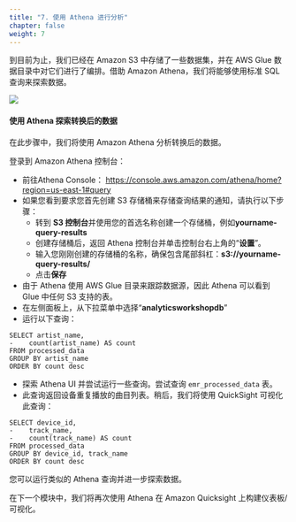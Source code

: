 ```yaml
---
title: "7. 使用 Athena 进行分析"
chapter: false
weight: 7
---
```


到目前为止，我们已经在 Amazon S3 中存储了一些数据集，并在 AWS Glue 数据目录中对它们进行了编排。借助 Amazon Athena，我们将能够使用标准 SQL 查询来探索数据。

![](/images/1.LabGuide/analyze_athena.png)

#### 使用 Athena 探索转换后的数据

在此步骤中，我们将使用 Amazon Athena 分析转换后的数据。

登录到 Amazon Athena 控制台：

- 前往Athena Console： https://console.aws.amazon.com/athena/home?region=us-east-1#query
- 如果您看到要求您首先创建 S3 存储桶来存储查询结果的通知，请执行以下步骤：
  - 转到 **S3 控制台**并使用您的首选名称创建一个存储桶，例如**yourname-query-results**
  - 创建存储桶后，返回 Athena 控制台并单击控制台右上角的“**设置**”。
  - 输入您刚刚创建的存储桶的名称，确保包含尾部斜杠：**s3://yourname-query-results/**
  - 点击**保存**
- 由于 Athena 使用 AWS Glue 目录来跟踪数据源，因此 Athena 可以看到 Glue 中任何 S3 支持的表。
- 在左侧面板上，从下拉菜单中选择“**analyticsworkshopdb**”
- 运行以下查询：
	
```
SELECT artist_name,
-    count(artist_name) AS count
FROM processed_data
GROUP BY artist_name
ORDER BY count desc
```

- 探索 Athena UI 并尝试运行一些查询。尝试查询 `emr_processed_data` 表。
- 此查询返回设备重复播放的曲目列表。稍后，我们将使用 QuickSight 可视化此查询：

```
SELECT device_id,
-    track_name,
-    count(track_name) AS count
FROM processed_data
GROUP BY device_id, track_name
ORDER BY count desc
```

您可以运行类似的 Athena 查询并进一步探索数据。

在下一个模块中，我们将再次使用 Athena 在 Amazon Quicksight 上构建仪表板/可视化。 